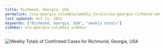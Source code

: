 ```yaml
---
title: Richmond, Georgia, USA
permalink: /usa-georgia-columbia/weekly_totals/usa-georgia-richmond-weekly_totals.html
last_updated: Oct 11, 2021
keywords: ["Richmond, Georgia, USA", "weekly totals"]
sidebar: usa-georgia-columbia_sidebar
---
```


![Weekly Totals of Confirmed Cases for Richmond, Georgia, USA](/covid_tracker/images/graphs/usa-georgia-richmond-weekly_totals_graph.png)
